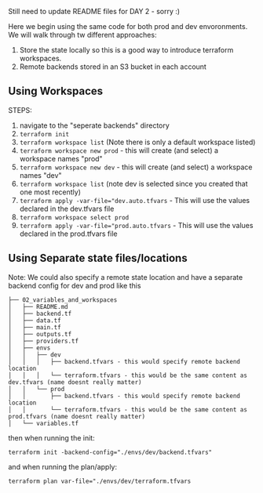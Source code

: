 Still need to update README files for DAY 2 - sorry :)

Here we begin using the same code for both prod and dev envoronments.  We will walk through tw different approaches:
1. Store the state locally so this is a good way to introduce terraform workspaces.  
2. Remote backends stored in an S3 bucket in each account

## Using Workspaces

STEPS:
1.  navigate to the "seperate backends" directory 
2.  `terraform init`
2.  `terraform workspace list` (Note there is only a default workspace listed)
3.  `terraform workspace new prod` - this will create (and select) a workspace names "prod"
4.  `terraform workspace new dev` - this will create (and select) a workspace names "dev"
5.  `terraform workspace list` (note dev is selected since you created that one most recently)
6.  `terraform apply -var-file="dev.auto.tfvars` - This will use the values declared in the dev.tfvars file
7.  `terraform workspace select prod`
8.  `terraform apply -var-file="prod.auto.tfvars` - This will use the values declared in the prod.tfvars file

## Using Separate state files/locations

Note: We could also specify a remote state location and have a separate backend config for dev and prod like this

```
├── 02_variables_and_workspaces
│   ├── README.md
│   ├── backend.tf
│   ├── data.tf
│   ├── main.tf
│   ├── outputs.tf
│   ├── providers.tf
│   ├── envs
│   │   ├── dev
│   │   │   ├── backend.tfvars - this would specify remote backend location
│   │   │   └── terraform.tfvars - this would be the same content as dev.tfvars (name doesnt really matter)
│   │   └── prod
│   │       ├── backend.tfvars - this would specify remote backend location
│   │       └── terraform.tfvars - this would be the same content as prod.tfvars (name doesnt really matter)
│   └── variables.tf
```


then when running the init:

`terraform init -backend-config="./envs/dev/backend.tfvars"`

and when running the plan/apply:

`terraform plan var-file="./envs/dev/terraform.tfvars`

